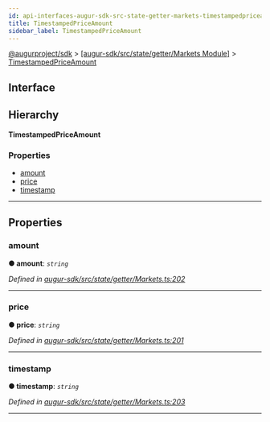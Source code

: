 ```yaml
---
id: api-interfaces-augur-sdk-src-state-getter-markets-timestampedpriceamount
title: TimestampedPriceAmount
sidebar_label: TimestampedPriceAmount
---
```


[@augurproject/sdk](api-readme.md) > [[augur-sdk/src/state/getter/Markets Module]](api-modules-augur-sdk-src-state-getter-markets-module.md) > [TimestampedPriceAmount](api-interfaces-augur-sdk-src-state-getter-markets-timestampedpriceamount.md)

## Interface

## Hierarchy

**TimestampedPriceAmount**

### Properties

* [amount](api-interfaces-augur-sdk-src-state-getter-markets-timestampedpriceamount.md#amount)
* [price](api-interfaces-augur-sdk-src-state-getter-markets-timestampedpriceamount.md#price)
* [timestamp](api-interfaces-augur-sdk-src-state-getter-markets-timestampedpriceamount.md#timestamp)

---

## Properties

<a id="amount"></a>

###  amount

**● amount**: *`string`*

*Defined in [augur-sdk/src/state/getter/Markets.ts:202](https://github.com/AugurProject/augur/blob/1e1466f1d3/packages/augur-sdk/src/state/getter/Markets.ts#L202)*

___
<a id="price"></a>

###  price

**● price**: *`string`*

*Defined in [augur-sdk/src/state/getter/Markets.ts:201](https://github.com/AugurProject/augur/blob/1e1466f1d3/packages/augur-sdk/src/state/getter/Markets.ts#L201)*

___
<a id="timestamp"></a>

###  timestamp

**● timestamp**: *`string`*

*Defined in [augur-sdk/src/state/getter/Markets.ts:203](https://github.com/AugurProject/augur/blob/1e1466f1d3/packages/augur-sdk/src/state/getter/Markets.ts#L203)*

___

